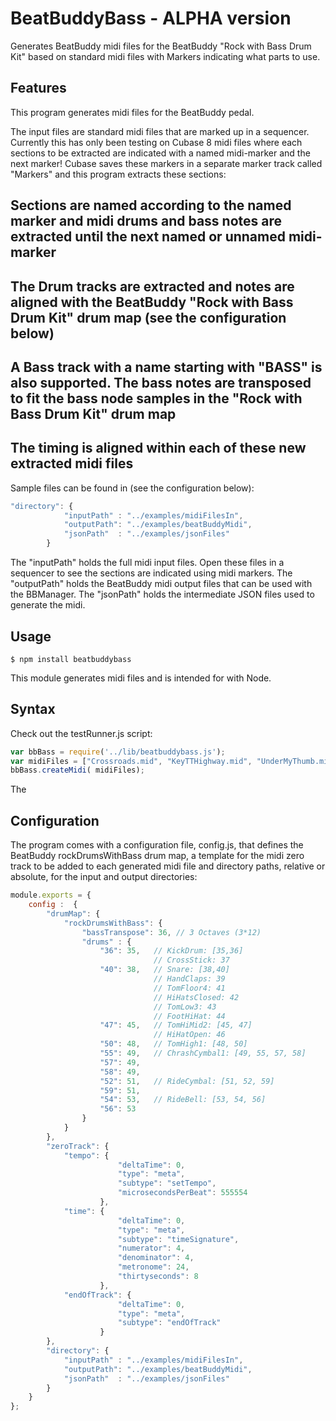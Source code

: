 # BeatBuddyBass - ALPHA version
Generates BeatBuddy midi files for the BeatBuddy "Rock with Bass Drum Kit" based on standard midi files with Markers indicating what parts to use.

Features
---------

This program generates midi files for the BeatBuddy pedal.   

The input files are standard midi files that are marked up in a sequencer. 
Currently this has only been testing on Cubase 8 midi files where each sections to be extracted are indicated with a named midi-marker and the next marker! 
Cubase saves these markers in a separate marker track called "Markers" and this program extracts these sections:

## Sections are named according to the named marker and midi drums and bass notes are extracted until the next named or unnamed midi-marker 
## The Drum tracks are extracted and notes are aligned with the BeatBuddy "Rock with Bass Drum Kit" drum map (see the configuration below)
## A Bass track with a name starting with "BASS" is also supported. The bass notes are transposed to fit the bass node samples in the "Rock with Bass Drum Kit" drum map
## The timing is aligned within each of these new extracted midi files  

Sample files can be found in (see the configuration below):

```javascript
"directory": {
			"inputPath"	: "../examples/midiFilesIn",
			"outputPath": "../examples/beatBuddyMidi",
			"jsonPath"	: "../examples/jsonFiles"
		}
```
The "inputPath" holds the full midi input files. Open these files in a sequencer to see the sections are indicated using midi markers.
The "outputPath" holds the BeatBuddy midi output files that can be used with the BBManager. 
The "jsonPath" holds the intermediate JSON files used to generate the midi.

Usage
--------

    $ npm install beatbuddybass

This module generates midi files and is intended for with Node.

Syntax
---------

Check out the testRunner.js script:

```javascript
var bbBass = require('../lib/beatbuddybass.js');
var midiFiles = ["Crossroads.mid", "KeyTTHighway.mid", "UnderMyThumb.mid", "highwayChords.mid" ];
bbBass.createMidi( midiFiles);
```
The 

Configuration
---------
The program comes with a configuration file, config.js, that defines the BeatBuddy rockDrumsWithBass drum map, a template 
for the midi zero track to be added to each generated midi file and directory paths, relative or absolute, for the input and output directories:

```javascript
module.exports = {
	config :  {
		"drumMap": {
			"rockDrumsWithBass": {
				"bassTranspose": 36, // 3 Octaves (3*12)
				"drums" : {
					"36": 35, 	// KickDrum: [35,36]
								// CrossStick: 37 
					"40": 38,	// Snare: [38,40] 
								// HandClaps: 39 
								// TomFloor4: 41
								// HiHatsClosed: 42
								// TomLow3: 43
								// FootHiHat: 44
					"47": 45,	// TomHiMid2: [45, 47]
								// HiHatOpen: 46
					"50": 48, 	// TomHigh1: [48, 50]
					"55": 49,	// ChrashCymbal1: [49, 55, 57, 58]
					"57": 49,
					"58": 49,
					"52": 51, 	// RideCymbal: [51, 52, 59]
					"59": 51,
					"54": 53, 	// RideBell: [53, 54, 56]
					"56": 53
				}
			}
		},
		"zeroTrack": {
			"tempo": {
						"deltaTime": 0,
						"type": "meta",
						"subtype": "setTempo",
						"microsecondsPerBeat": 555554
					},
			"time": {
						"deltaTime": 0,
						"type": "meta",
						"subtype": "timeSignature",
						"numerator": 4,
						"denominator": 4,
						"metronome": 24,
						"thirtyseconds": 8
					},
			"endOfTrack": {
						"deltaTime": 0,
						"type": "meta",
						"subtype": "endOfTrack"
					}
		},
		"directory": {
			"inputPath"	: "../examples/midiFilesIn",
			"outputPath": "../examples/beatBuddyMidi",
			"jsonPath"	: "../examples/jsonFiles"
		}
	}
};
```

